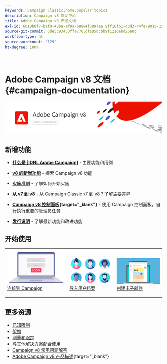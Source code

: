 ```yaml
---
keywords: Campaign Classic;home;popular topics
description: Campaign v8 帮助中心
title: Adobe Campaign v8 产品文档
exl-id: 6010b0f7-baf0-43ba-af9a-b8864f3897ea,9ff16fb1-d3d3-44fe-9016-15abffdbc74e
source-git-commit: 6de5c93453ffa7761cf185dcbb9f1210abd26a0c
workflow-type: ht
source-wordcount: '129'
ht-degree: 100%

---
```


# Adobe Campaign v8 文档 {#campaign-documentation}

![](assets/banner-documentationv8.png)

## 新增功能

* **[什么是 [!DNL Adobe Campaign]](start/get-started.md)** - 主要功能和用例

* **[v8 的新增功能](start/whats-new.md)** - 探索 Campaign v8 功能

* **[实施准则](start/implement.md)** - 了解如何开始实施

* **[从 v7 到 v8](start/capability-matrix.md)** - 从 Campaign Classic v7 到 v8？了解主要差异

* **[Campaign v8 控制面板](https://experienceleague.adobe.com/docs/control-panel/using/discover-control-panel/key-features.html?lang=zh-Hans){target=&quot;_blank&quot;}** - 使用 Campaign 控制面板，自行执行重要的管理员任务

* **[发行说明](start/release-notes.md)** - 了解最新功能和改进功能


## 开始使用

<table>
<tr>
  <td valign="bottom">
    <a href="start/connect.md">
      <img alt="连接" src="start/assets/do-not-localize/login.jpeg"/>
    </a>
    <div>
    <a href="start/connect.md">连接到 Campaign</a>
    </div>
    <br>
  </td>

<td valign="bottom">
      <a href="start/import.md">
       <img alt="导入" src="start/assets/do-not-localize/profiles.jpeg" />
       </a>
    <div><a href="start/import.md">导入用户档案</a>
    </div>
    <br>
  </td>
  <td valign="bottom">
    <a href="start/create-message.md">
      <img alt="电子邮件" src="start/assets/do-not-localize/email-design.jpeg" />
    </a>
    <div>
    <a href="start/create-message.md">创建电子邮件</a>
    </div>
    <br>
  </td>
</tr>
</table>

## 更多资源

* [已知限制](start/known-limitations.md)
* [架构](architecture/architecture.md)
* [测量和跟踪](start/reporting.md)
* [与其他解决方案配合使用](connect/integration.md)
* [Campaign v8 常见问题解答](start/campaign-faq.md)
* [Adobe Campaign v8 产品描述](https://helpx.adobe.com/cn/legal/product-descriptions/adobe-campaign-managed-cloud-services.html){target=&quot;_blank&quot;}
